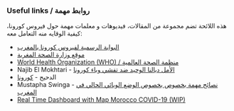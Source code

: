 ### Useful links / روابط مهمة

هذه اللائحة تضم مجموعة من المقالات، فيديوهات و معلمات مهمة حول فيروس كورونا، كيفية الوقايه منه التعامل معه:
+ [البوابة الرسمية لفيروس كورونا بالمغرب](http://www.covidmaroc.ma/)
+ [موقع وزارة الصحة المغرية](https://www.sante.gov.ma/Pages/Accueil.aspx)
+ [World Health Organization (WHO) / منظمة الصحة العالمية](https://www.who.int/)
+ Najib El Mokhtari -  [الأمل ديالنا الوحيد ضد تفشي وباء كورونا
](https://www.youtube.com/watch?v=y-5GhynCxV4)
+ الدحيح - [كورونا](https://www.youtube.com/watch?v=mawje1RAKOw&feature=youtu.be)
+ Mustapha Swinga - [نصائح مهمة بخصوص بخصوص الوضع الوبائي الحالي في المغرب](https://www.youtube.com/watch?v=MoQzKA2VGIQ)
+ [Real Time Dashboard with Map Morocco COVID-19 (WIP)](https://www.datamaroc.com/covid19/) 
